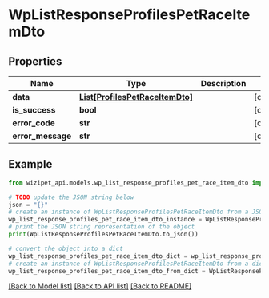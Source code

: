 # WpListResponseProfilesPetRaceItemDto


## Properties

Name | Type | Description | Notes
------------ | ------------- | ------------- | -------------
**data** | [**List[ProfilesPetRaceItemDto]**](ProfilesPetRaceItemDto.md) |  | [optional] 
**is_success** | **bool** |  | [optional] 
**error_code** | **str** |  | [optional] 
**error_message** | **str** |  | [optional] 

## Example

```python
from wizipet_api.models.wp_list_response_profiles_pet_race_item_dto import WpListResponseProfilesPetRaceItemDto

# TODO update the JSON string below
json = "{}"
# create an instance of WpListResponseProfilesPetRaceItemDto from a JSON string
wp_list_response_profiles_pet_race_item_dto_instance = WpListResponseProfilesPetRaceItemDto.from_json(json)
# print the JSON string representation of the object
print(WpListResponseProfilesPetRaceItemDto.to_json())

# convert the object into a dict
wp_list_response_profiles_pet_race_item_dto_dict = wp_list_response_profiles_pet_race_item_dto_instance.to_dict()
# create an instance of WpListResponseProfilesPetRaceItemDto from a dict
wp_list_response_profiles_pet_race_item_dto_from_dict = WpListResponseProfilesPetRaceItemDto.from_dict(wp_list_response_profiles_pet_race_item_dto_dict)
```
[[Back to Model list]](../README.md#documentation-for-models) [[Back to API list]](../README.md#documentation-for-api-endpoints) [[Back to README]](../README.md)


